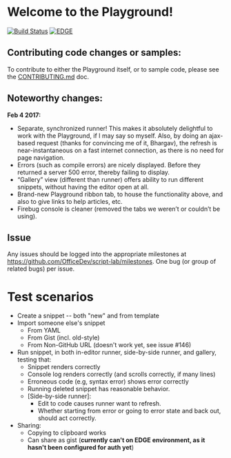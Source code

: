 # Welcome to the Playground!
[![Build Status](https://travis-ci.com/OfficeDev/script-lab.svg?token=zKp5xy2SuSortMzv5Pqc&branch=master)](https://travis-ci.com/OfficeDev/script-lab)
[![EDGE](https://img.shields.io/badge/EDGE-bornholm--edge-orange.svg)](https://bornholm-edge.azurewebsites.net)


## Contributing code changes or samples:

To contribute to either the Playground itself, or to sample code, please see the [CONTRIBUTING.md](CONTRIBUTING.md) doc.

## Noteworthy changes:

**Feb 4 2017:**
* Separate, synchronized runner!  This makes it absolutely delightful to work with the Playground, if I may say so myself.  Also, by doing an ajax-based request (thanks for convincing me of it, Bhargav), the refresh is near-instantaneous on a fast internet connection, as there is no need for page navigation.
* Errors (such as compile errors) are nicely displayed.  Before they returned a server 500 error, thereby failing to display.
* “Gallery” view (different than runner) offers ability to run different snippets, without having the editor open at all.
* Brand-new Playground ribbon tab, to house the functionality above, and also to give links to help articles, etc.
* Firebug console is cleaner (removed the tabs we weren’t or couldn’t be using).

## Issue

Any issues should be logged into the appropriate milestones at <https://github.com/OfficeDev/script-lab/milestones>.  One bug (or group of related bugs) per issue.

# Test scenarios

* Create a snippet -- both "new" and from template
* Import someone else's snippet
  * From YAML
  * From Gist (incl. old-style)
  * From Non-GitHub URL (doesn't work yet, see issue #146)
* Run snippet, in both in-editor runner, side-by-side runner, and gallery, testing that:
  * Snippet renders correctly
  * Console log renders correctly (and scrolls correctly, if many lines)
  * Erroneous code (e.g, syntax error) shows error correctly
  * Running deleted snippet has reasonable behavior.
  * [Side-by-side runner]:
    * Edit to code causes runner want to refresh.
    * Whether starting from error or going to error state and back out, should act correctly.
* Sharing:
  * Copying to clipboard works
  * Can share as gist (**currently can't on EDGE environment, as it hasn't been configured for auth yet**)

